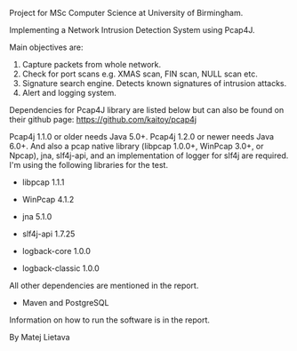 Project for MSc Computer Science at University of Birmingham.

Implementing a Network Intrusion Detection System using Pcap4J. 

Main objectives are:
1) Capture packets from whole network.
2) Check for port scans e.g. XMAS scan, FIN scan, NULL scan etc.
3) Signature search engine. Detects known signatures of intrusion attacks. 
3) Alert and logging system.

Dependencies for Pcap4J library are listed below but can also be found on their github page: https://github.com/kaitoy/pcap4j

Pcap4j 1.1.0 or older needs Java 5.0+. Pcap4j 1.2.0 or newer needs Java 6.0+. And also a pcap native library (libpcap 1.0.0+, WinPcap 3.0+, or Npcap), jna, slf4j-api, and an implementation of logger for slf4j are required. I'm using the following libraries for the test.


- libpcap 1.1.1

- WinPcap 4.1.2

- jna 5.1.0

- slf4j-api 1.7.25

- logback-core 1.0.0
- logback-classic 1.0.0

All other dependencies are mentioned in the report.
 - Maven and PostgreSQL

Information on how to run the software is in the report.

By Matej Lietava

